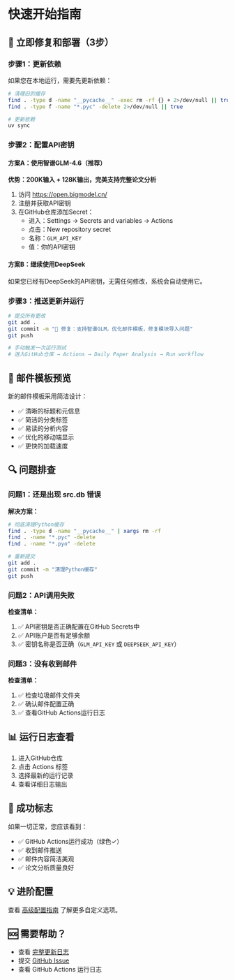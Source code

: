 # 快速开始指南

## 🎯 立即修复和部署（3步）

### 步骤1：更新依赖

如果您在本地运行，需要先更新依赖：

```bash
# 清理旧的缓存
find . -type d -name "__pycache__" -exec rm -rf {} + 2>/dev/null || true
find . -type f -name "*.pyc" -delete 2>/dev/null || true

# 更新依赖
uv sync
```

### 步骤2：配置API密钥

#### 方案A：使用智谱GLM-4.6（推荐）

**优势：200K输入 + 128K输出，完美支持完整论文分析**

1. 访问 https://open.bigmodel.cn/
2. 注册并获取API密钥
3. 在GitHub仓库添加Secret：
   - 进入：Settings → Secrets and variables → Actions
   - 点击：New repository secret
   - 名称：`GLM_API_KEY`
   - 值：你的API密钥

#### 方案B：继续使用DeepSeek

如果您已经有DeepSeek的API密钥，无需任何修改，系统会自动使用它。

### 步骤3：推送更新并运行

```bash
# 提交所有更改
git add .
git commit -m "🔧 修复：支持智谱GLM，优化邮件模板，修复模块导入问题"
git push

# 手动触发一次运行测试
# 进入GitHub仓库 → Actions → Daily Paper Analysis → Run workflow
```

## 📧 邮件模板预览

新的邮件模板采用简洁设计：
- ✅ 清晰的标题和元信息
- ✅ 简洁的分类标签
- ✅ 易读的分析内容
- ✅ 优化的移动端显示
- ✅ 更快的加载速度

## 🔍 问题排查

### 问题1：还是出现 src.db 错误

**解决方案：**
```bash
# 彻底清理Python缓存
find . -type d -name "__pycache__" | xargs rm -rf
find . -name "*.pyc" -delete
find . -name "*.pyo" -delete

# 重新提交
git add .
git commit -m "清理Python缓存"
git push
```

### 问题2：API调用失败

**检查清单：**
1. ✅ API密钥是否正确配置在GitHub Secrets中
2. ✅ API账户是否有足够余额
3. ✅ 密钥名称是否正确（`GLM_API_KEY` 或 `DEEPSEEK_API_KEY`）

### 问题3：没有收到邮件

**检查清单：**
1. ✅ 检查垃圾邮件文件夹
2. ✅ 确认邮件配置正确
3. ✅ 查看GitHub Actions运行日志

## 📊 运行日志查看

1. 进入GitHub仓库
2. 点击 Actions 标签
3. 选择最新的运行记录
4. 查看详细日志输出

## 🎉 成功标志

如果一切正常，您应该看到：
- ✅ GitHub Actions运行成功（绿色✓）
- ✅ 收到邮件推送
- ✅ 邮件内容简洁美观
- ✅ 论文分析质量良好

## 💡 进阶配置

查看 [高级配置指南](ADVANCED_CONFIG.md) 了解更多自定义选项。

## 🆘 需要帮助？

- 查看 [完整更新日志](CHANGELOG.md)
- 提交 [GitHub Issue](https://github.com/your-username/arxiv_paper_tracker/issues)
- 查看 GitHub Actions 运行日志
